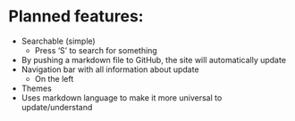 # Planned features:

-	Searchable (simple)
    -	Press ‘S’ to search for something
-	By pushing a markdown file to GitHub, the site will automatically update
-	Navigation bar with all information about update
    -	On the left
-	Themes
-	Uses markdown language to make it more universal to update/understand
